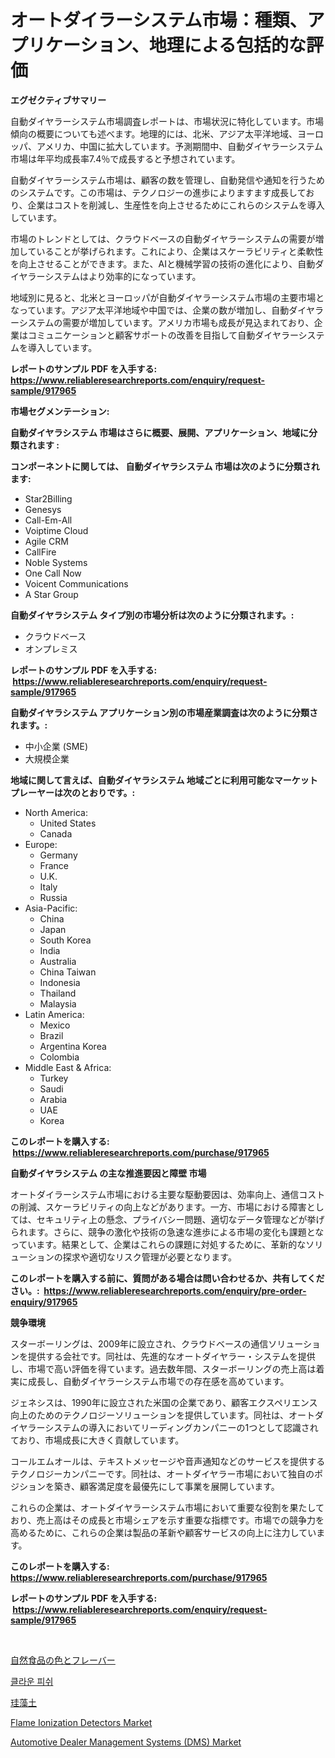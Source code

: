 <p><h1>オートダイラーシステム市場：種類、アプリケーション、地理による包括的な評価</h1></p><p><strong>エグゼクティブサマリー</strong></p>
<p><p>自動ダイヤラーシステム市場調査レポートは、市場状況に特化しています。市場傾向の概要についても述べます。地理的には、北米、アジア太平洋地域、ヨーロッパ、アメリカ、中国に拡大しています。予測期間中、自動ダイヤラーシステム市場は年平均成長率7.4％で成長すると予想されています。</p><p>自動ダイヤラーシステム市場は、顧客の数を管理し、自動発信や通知を行うためのシステムです。この市場は、テクノロジーの進歩によりますます成長しており、企業はコストを削減し、生産性を向上させるためにこれらのシステムを導入しています。</p><p>市場のトレンドとしては、クラウドベースの自動ダイヤラーシステムの需要が増加していることが挙げられます。これにより、企業はスケーラビリティと柔軟性を向上させることができます。また、AIと機械学習の技術の進化により、自動ダイヤラーシステムはより効率的になっています。</p><p>地域別に見ると、北米とヨーロッパが自動ダイヤラーシステム市場の主要市場となっています。アジア太平洋地域や中国では、企業の数が増加し、自動ダイヤラーシステムの需要が増加しています。アメリカ市場も成長が見込まれており、企業はコミュニケーションと顧客サポートの改善を目指して自動ダイヤラーシステムを導入しています。</p></p>
<p><strong>レポートのサンプル PDF を入手する: <a href="https://www.reliableresearchreports.com/enquiry/request-sample/917965">https://www.reliableresearchreports.com/enquiry/request-sample/917965</a></strong></p>
<p><strong>市場セグメンテーション:</strong></p>
<p><strong> 自動ダイヤラシステム 市場はさらに概要、展開、アプリケーション、地域に分類されます :</strong></p>
<p><strong>コンポーネントに関しては、 自動ダイヤラシステム 市場は次のように分類されます: &nbsp;</strong></p>
<p><ul><li>Star2Billing</li><li>Genesys</li><li>Call-Em-All</li><li>Voiptime Cloud</li><li>Agile CRM</li><li>CallFire</li><li>Noble Systems</li><li>One Call Now</li><li>Voicent Communications</li><li>A Star Group</li></ul></p>
<p><strong> 自動ダイヤラシステム タイプ別の市場分析は次のように分類されます。:</strong></p>
<p><ul><li>クラウドベース</li><li>オンプレミス</li></ul></p>
<p><strong>レポートのサンプル PDF を入手する: &nbsp;<a href="https://www.reliableresearchreports.com/enquiry/request-sample/917965">https://www.reliableresearchreports.com/enquiry/request-sample/917965</a></strong></p>
<p><strong> 自動ダイヤラシステム アプリケーション別の市場産業調査は次のように分類されます。:</strong></p>
<p><ul><li>中小企業 (SME)</li><li>大規模企業</li></ul></p>
<p><strong>地域に関して言えば、自動ダイヤラシステム 地域ごとに利用可能なマーケットプレーヤーは次のとおりです。:</strong></p>
<p><ul>
    <li>
        North America:
        <ul>
            <li>United States</li>
            <li>Canada</li>
        </ul>
    </li>
    <li>
        Europe:
        <ul>
            <li>Germany</li>
            <li>France</li>
            <li>U.K.</li>
            <li>Italy</li>
            <li>Russia</li>
        </ul>
    </li>
    <li>
        Asia-Pacific:
        <ul>
            <li>China</li>
            <li>Japan</li>
            <li>South Korea</li>
            <li>India</li>
            <li>Australia</li>
            <li>China Taiwan</li>
            <li>Indonesia</li>
            <li>Thailand</li>
            <li>Malaysia</li>
        </ul>
    </li>
    <li>
        Latin America:
        <ul>
            <li>Mexico</li>
            <li>Brazil</li>
            <li>Argentina Korea</li>
            <li>Colombia</li>
        </ul>
    </li>
    <li>
        Middle East & Africa:
        <ul>
            <li>Turkey</li>
            <li>Saudi</li>
            <li>Arabia</li>
            <li>UAE</li>
            <li>Korea</li>
        </ul>
    </li>
    </ul></p>
<p><strong>このレポートを購入する: &nbsp;<a href="https://www.reliableresearchreports.com/purchase/917965">https://www.reliableresearchreports.com/purchase/917965</a></strong></p>
<p><strong>自動ダイヤラシステム の主な推進要因と障壁 市場</strong></p>
<p><p>オートダイラーシステム市場における主要な駆動要因は、効率向上、通信コストの削減、スケーラビリティの向上などがあります。一方、市場における障害としては、セキュリティ上の懸念、プライバシー問題、適切なデータ管理などが挙げられます。さらに、競争の激化や技術の急速な進歩による市場の変化も課題となっています。結果として、企業はこれらの課題に対処するために、革新的なソリューションの探求や適切なリスク管理が必要となります。</p></p>
<p><strong>このレポートを購入する前に、質問がある場合は問い合わせるか、共有してください。:&nbsp; <a href="https://www.reliableresearchreports.com/enquiry/pre-order-enquiry/917965">https://www.reliableresearchreports.com/enquiry/pre-order-enquiry/917965</a></strong></p>
<p><strong>競争環境</strong></p>
<p><p>スターボーリングは、2009年に設立され、クラウドベースの通信ソリューションを提供する会社です。同社は、先進的なオートダイヤラー・システムを提供し、市場で高い評価を得ています。過去数年間、スターボーリングの売上高は着実に成長し、自動ダイヤラーシステム市場での存在感を高めています。</p><p>ジェネシスは、1990年に設立された米国の企業であり、顧客エクスペリエンス向上のためのテクノロジーソリューションを提供しています。同社は、オートダイヤラーシステムの導入においてリーディングカンパニーの1つとして認識されており、市場成長に大きく貢献しています。</p><p>コールエムオールは、テキストメッセージや音声通知などのサービスを提供するテクノロジーカンパニーです。同社は、オートダイヤラー市場において独自のポジションを築き、顧客満足度を最優先にして事業を展開しています。</p><p>これらの企業は、オートダイヤラーシステム市場において重要な役割を果たしており、売上高はその成長と市場シェアを示す重要な指標です。市場での競争力を高めるために、これらの企業は製品の革新や顧客サービスの向上に注力しています。</p></p>
<p><strong>このレポートを購入する: &nbsp; <a href="https://www.reliableresearchreports.com/purchase/917965">https://www.reliableresearchreports.com/purchase/917965</a></strong></p>
<p><strong>レポートのサンプル PDF を入手する: &nbsp;<a href="https://www.reliableresearchreports.com/enquiry/request-sample/917965">https://www.reliableresearchreports.com/enquiry/request-sample/917965</a></strong><strong></strong></p>
<p>&nbsp;</p>
<p><p><a href="https://medium.com/@saboleigh8/%E5%A4%A9%E7%84%B6%E9%A3%9F%E5%93%81%E3%81%AE%E8%89%B2%E3%81%A8%E9%A2%A8%E5%91%B3%E5%B8%82%E5%A0%B4-%E7%A8%AE%E9%A1%9E-%E3%82%A2%E3%83%97%E3%83%AA%E3%82%B1%E3%83%BC%E3%82%B7%E3%83%A7%E3%83%B3-%E5%9C%B0%E7%90%86%E3%81%AB%E3%82%88%E3%82%8B%E5%8C%85%E6%8B%AC%E7%9A%84%E3%81%AA%E8%A9%95%E4%BE%A1-355d75a98da6">自然食品の色とフレーバー</a></p><p><a href="https://medium.com/@oliverterry66787/%ED%81%B4%EB%9D%BC%EC%9A%B4-%ED%94%BC%EC%8B%9C-%EC%8B%9C%EC%9E%A5-2031%EB%85%84%EA%B9%8C%EC%A7%80%EC%9D%98-%ED%8A%B8%EB%A0%8C%EB%93%9C-%EC%98%88%EC%B8%A1-%EB%B0%8F-%EA%B2%BD%EC%9F%81-%EB%B6%84%EC%84%9D-689cf73e8ac2">클라운 피쉬</a></p><p><a href="https://medium.com/@saboleigh8/%E7%8F%AA%E8%97%BB%E5%9C%9F%E5%B8%82%E5%A0%B4-%E5%B8%82%E5%A0%B4cagr-%E5%B8%82%E5%A0%B4%E5%8B%95%E5%90%91-%E3%81%8A%E3%82%88%E3%81%B3%E6%88%90%E9%95%B7%E6%88%A6%E7%95%A5%E3%81%AB%E9%96%A2%E3%81%99%E3%82%8B%E6%B4%9E%E5%AF%9F-070d86e8dfda">珪藻土</a></p><p><a href="https://view.publitas.com/reportprime-1/flame-ionization-detectors-market-a-comprehensive-report-of-its-market-share-growth-trends-2024-2031/">Flame Ionization Detectors Market</a></p><p><a href="https://woozy-pyroraptor-a1f.notion.site/Automotive-Dealer-Management-Systems-DMS-Market-Share-Market-New-Trends-Analysis-Report-By-Type--a6e7782246dd42f8b1a681e3a9adfdbc">Automotive Dealer Management Systems (DMS) Market</a></p></p>